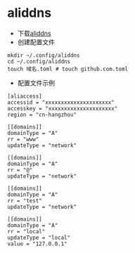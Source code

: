 # aliddns

- 下载[aliddns](https://github.com/Kycer/aliddns/releases/tag/0.0.1)
- 创建配置文件
```shell
mkdir ~/.config/aliddns
cd ~/.config/aliddns
touch 域名.toml # touch github.com.toml
```
- 配置文件示例
```shell
[aliaccess]
accessid = "xxxxxxxxxxxxxxxxxxxxx"
accesskey = "xxxxxxxxxxxxxxxxxxxxx"
region = "cn-hangzhou"

[[domains]]
domainType = "A"
rr = "www"
updateType = "network"

[[domains]]
domainType = "A"
rr = "@"
updateType = "network"

[[domains]]
domainType = "A"
rr = "test"
updateType = "network"

[[domains]]
domainType = "A"
rr = "local"
updateType = "local"
value = "127.0.0.1"
```